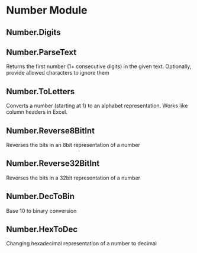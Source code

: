 # Number Module

## Number.Digits

## Number.ParseText
Returns the first number (1+ consecutive digits) in the given text. Optionally, provide allowed characters to ignore them

## Number.ToLetters
Converts a number  (starting at 1) to an alphabet representation. Works like column headers in Excel.

## Number.Reverse8BitInt 
Reverses the bits in an 8bit representation of a number

## Number.Reverse32BitInt
Reverses the bits in a 32bit representation of a number

## Number.DecToBin
Base 10 to binary conversion

## Number.HexToDec
Changing hexadecimal representation of a number to decimal
